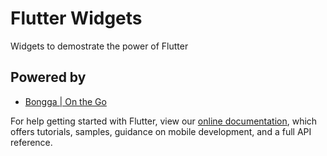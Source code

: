 # Flutter Widgets

Widgets to demostrate the power of Flutter

## Powered by

- [Bongga | On the Go](https://bongga.co)

For help getting started with Flutter, view our 
[online documentation](https://flutter.dev/docs), which offers tutorials, 
samples, guidance on mobile development, and a full API reference.
